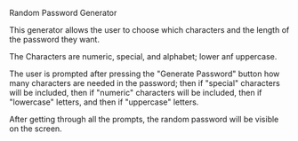 Random Password Generator

This generator allows the user to choose which characters and the length of the password they want.

The Characters are numeric, special, and alphabet; lower anf uppercase.

The user is prompted after pressing the "Generate Password" button how many characters are needed in the password; then  if "special" characters will be included, then if "numeric" characters will be included, then if "lowercase" letters, and then if "uppercase" letters.

After getting through all the prompts, the random password will be visible on the screen.